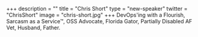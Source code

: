 +++
description = ""
title = "Chris Short"
type = "new-speaker"
twitter = "ChrisShort"
image = "chris-short.jpg"
+++
DevOps'ing with a Flourish, Sarcasm as a Service™, OSS Advocate, Florida Gator, Partially Disabled AF Vet, Husband, Father.